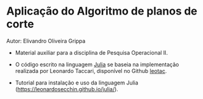# Aplicação do Algoritmo de planos de corte

Autor: Elivandro Oliveira Grippa 

 - Material auxiliar para a disciplina de Pesquisa Operacional II. 

 - O código escrito na linguagem [Julia](https://julialang.org/) se baseia na implementação realizada por Leonardo Taccari, disponível no Github [leotac](https://github.com/leotac/julia-cuts).

 - Tutorial para instalação e uso da linguagem Julia (<https://leonardosecchin.github.io/julia/>).
